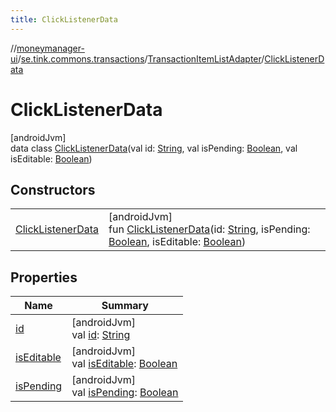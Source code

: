 ```yaml
---
title: ClickListenerData
---
```

//[moneymanager-ui](../../../../index.html)/[se.tink.commons.transactions](../../index.html)/[TransactionItemListAdapter](../index.html)/[ClickListenerData](index.html)



# ClickListenerData



[androidJvm]\
data class [ClickListenerData](index.html)(val id: [String](https://kotlinlang.org/api/latest/jvm/stdlib/kotlin/-string/index.html), val isPending: [Boolean](https://kotlinlang.org/api/latest/jvm/stdlib/kotlin/-boolean/index.html), val isEditable: [Boolean](https://kotlinlang.org/api/latest/jvm/stdlib/kotlin/-boolean/index.html))



## Constructors


| | |
|---|---|
| [ClickListenerData](-click-listener-data.html) | [androidJvm]<br>fun [ClickListenerData](-click-listener-data.html)(id: [String](https://kotlinlang.org/api/latest/jvm/stdlib/kotlin/-string/index.html), isPending: [Boolean](https://kotlinlang.org/api/latest/jvm/stdlib/kotlin/-boolean/index.html), isEditable: [Boolean](https://kotlinlang.org/api/latest/jvm/stdlib/kotlin/-boolean/index.html)) |


## Properties


| Name | Summary |
|---|---|
| [id](id.html) | [androidJvm]<br>val [id](id.html): [String](https://kotlinlang.org/api/latest/jvm/stdlib/kotlin/-string/index.html) |
| [isEditable](is-editable.html) | [androidJvm]<br>val [isEditable](is-editable.html): [Boolean](https://kotlinlang.org/api/latest/jvm/stdlib/kotlin/-boolean/index.html) |
| [isPending](is-pending.html) | [androidJvm]<br>val [isPending](is-pending.html): [Boolean](https://kotlinlang.org/api/latest/jvm/stdlib/kotlin/-boolean/index.html) |


